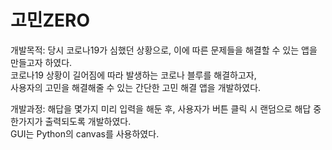 # 고민ZERO

개발목적: 당시 코로나19가 심했던 상황으로, 이에 따른 문제들을 해결할 수 있는 앱을 만들고자 하였다. <br>
코로나19 상황이 길어짐에 따라 발생하는 코로나 블루를 해결하고자, <br>
사용자의 고민을 해결해줄 수 있는 간단한 고민 해결 앱을 개발하였다.

개발과정: 해답을 몇가지 미리 입력을 해둔 후, 사용자가 버튼 클릭 시 랜덤으로 해답 중 한가지가 출력되도록 개발하였다. <br>
GUI는 Python의 canvas를 사용하였다.
